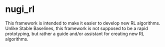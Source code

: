 # nugi_rl

This framework is intended to make it easier to develop new RL algorithms. Unlike Stable Baselines, this framework is not supposed to be a rapid prototyping, but rather a guide and/or assistant for creating new RL algorithms.
